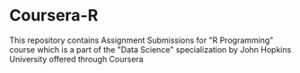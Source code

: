 # Coursera-R
This repository contains Assignment Submissions for "R Programming" course which is a part of the "Data Science"
specialization by John Hopkins University offered through Coursera
